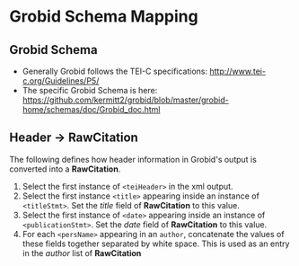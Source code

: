 # Grobid Schema Mapping #

## Grobid Schema ##

- Generally Grobid follows the TEI-C specifications: http://www.tei-c.org/Guidelines/P5/
- The specific Grobid Schema is here: https://github.com/kermitt2/grobid/blob/master/grobid-home/schemas/doc/Grobid_doc.html

## Header -> RawCitation ##

The following defines how header information in Grobid's output is converted into a __RawCitation__.

1. Select the first instance of ```<teiHeader>``` in the xml output.
2. Select the first instance ```<title>``` appearing inside an instance of ```<titleStmt>```. Set the _title_ field of __RawCitation__ to this value.
3. Select the first instance of ```<date>``` appearing inside an instance of ```<publicationStmt>```. Set the _date_ field of __RawCitation__ to this value.
4. For each ```<persName>``` appearing in an ```author```, concatenate the values of these fields together separated by white space. This is used as an entry in the _author_ list of __RawCitation__
